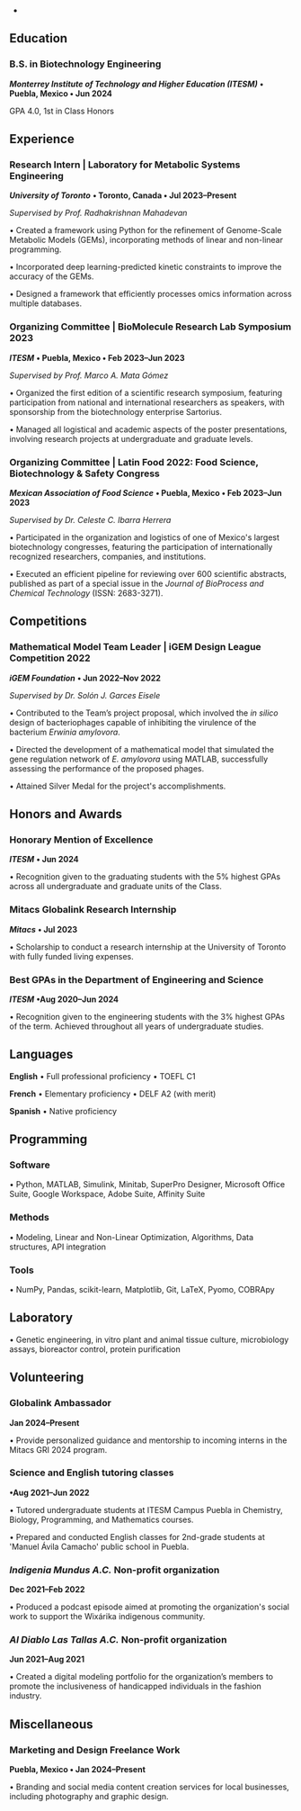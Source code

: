  
-

## Education

### B.S. in Biotechnology Engineering

***Monterrey Institute of Technology and Higher Education (ITESM)*** **• Puebla, Mexico • Jun 2024**

GPA 4.0, 1st in Class Honors



## Experience

### Research Intern | Laboratory for Metabolic Systems Engineering  
***University of Toronto*** **• Toronto, Canada • Jul 2023–Present**

*Supervised by Prof. Radhakrishnan Mahadevan*

  •	Created a framework using Python for the refinement of Genome-Scale Metabolic Models (GEMs), incorporating methods of linear and non-linear programming.
  
  •	Incorporated deep learning-predicted kinetic constraints to improve the accuracy of the GEMs.
  
  •	Designed a framework that efficiently processes omics information across multiple databases.


### Organizing Committee | BioMolecule Research Lab Symposium 2023
***ITESM*** **• Puebla, Mexico • Feb 2023–Jun 2023**

*Supervised by Prof. Marco A. Mata Gómez*

  •	Organized the first edition of a scientific research symposium, featuring participation from national and international researchers as speakers, with sponsorship from the biotechnology enterprise Sartorius. 
  
  •	Managed all logistical and academic aspects of the poster presentations, involving research projects at undergraduate and graduate levels.


### Organizing Committee | Latin Food 2022: Food Science, Biotechnology & Safety Congress
***Mexican Association of Food Science*** **• Puebla, Mexico • Feb 2023–Jun 2023**

*Supervised by Dr. Celeste C. Ibarra Herrera*

  •	Participated in the organization and logistics of one of Mexico's largest biotechnology congresses, featuring the participation of internationally recognized researchers, companies, and institutions.
 
  •	Executed an efficient pipeline for reviewing over 600 scientific abstracts, published as part of a special issue in the *Journal of BioProcess and Chemical Technology* (ISSN: 2683-3271).



## Competitions

### Mathematical Model Team Leader | iGEM Design League Competition 2022

***iGEM Foundation*** **• Jun 2022–Nov 2022**

*Supervised by Dr. Solón J. Garces Eisele*

  •	Contributed to the Team’s project proposal, which involved the *in silico* design of bacteriophages capable of inhibiting the virulence of the bacterium *Erwinia amylovora*.
 
  •	Directed the development of a mathematical model that simulated the gene regulation network of *E. amylovora* using MATLAB, successfully assessing the performance of the proposed phages.
 
  •	Attained Silver Medal for the project's accomplishments.



## Honors and Awards

### Honorary Mention of Excellence	

***ITESM*** **• Jun 2024**

  •	Recognition given to the graduating students with the 5% highest GPAs across all undergraduate and graduate units of the Class.


### Mitacs Globalink Research Internship

***Mitacs*** **• Jul 2023**

  •	Scholarship to conduct a research internship at the University of Toronto with fully funded living expenses.


### Best GPAs in the Department of Engineering and Science

***ITESM*** **•Aug 2020–Jun 2024**

  • Recognition given to the engineering students with the 3% highest GPAs of the term. Achieved throughout all years of undergraduate studies.

  

## Languages

**English** • Full professional proficiency  • TOEFL C1

**French** • Elementary proficiency  • DELF A2 (with merit)

**Spanish**  • Native proficiency



## Programming
### Software 
  •	Python, MATLAB, Simulink, Minitab, SuperPro Designer, Microsoft Office Suite, Google Workspace, Adobe Suite, Affinity Suite

### Methods 
  •	Modeling, Linear and Non-Linear Optimization, Algorithms, Data structures, API integration

### Tools 
  •	NumPy, Pandas, scikit-learn, Matplotlib, Git, LaTeX, Pyomo, COBRApy


## Laboratory
  •	Genetic engineering, in vitro plant and animal tissue culture, microbiology assays, bioreactor control, protein purification



## Volunteering
### Globalink Ambassador

**Jan 2024–Present**

  •	Provide personalized guidance and mentorship to incoming interns in the Mitacs GRI 2024 program.


### Science and English tutoring classes 

**•Aug 2021–Jun 2022**

  •	Tutored undergraduate students at ITESM Campus Puebla in Chemistry, Biology, Programming, and Mathematics courses.

  •	Prepared and conducted English classes for 2nd-grade students at 'Manuel Ávila Camacho' public school in Puebla.


### *Indigenia Mundus A.C.* Non-profit organization

**Dec 2021–Feb 2022**

  •	Produced a podcast episode aimed at promoting the organization's social work to support the Wixárika indigenous community.


### *Al Diablo Las Tallas A.C.* Non-profit organization

**Jun 2021–Aug 2021**

  •	Created a digital modeling portfolio for the organization’s members to promote the inclusiveness of handicapped individuals in the fashion industry.



## Miscellaneous 

### Marketing and Design Freelance Work 

**Puebla, Mexico • Jan 2024–Present**

  •	Branding and social media content creation services for local businesses, including photography and graphic design.

